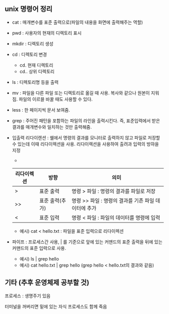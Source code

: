 ## unix 명령어 정리

 - cat : 매개변수를 표준 출력으로(파일의 내용을 화면에 출력해주는 역할)

 - pwd : 사용자의 현재의 디렉토리 표시

 - mkdir : 디렉토리 생성

- cd : 디렉토리 변경
    - cd. 현재 디렉토리
    - cd.. 상위 디렉토리

- ls : 디렉토리명 등을 출력

- mv : 파일을 다른 파일 또는 디렉토리로 옮길 때 사용. 복사와 같으나 원본이 지워짐. 파일의 이르믈 바꿀 때도 사용할 수 있다.

- less : 한 페이지씩 문서 보여줌.

- grep : 주어진 패턴을 포함하는 파일의 라인을 출력시킨다. 즉, 표준입력에서 받은 결과를 매개변수와 일치하는 것만 출력해줌.

- 입출력 리다이렌션 : 쉘에서 명령의 결과를 모니터로 출력하지 않고 파일로 저장할 수 있는데 이때 리다이렉션을 사용. 리다이렉션을 사용하여 출려과 입력의 방햐을 지정

    - 
    리다이렉션 | 방향 | 의미
    -------- | ----- | ----
    > | 표준 출력 | 명령 > 파일 : 명령의 결과를 파일로 저장
    >> | 표준 출력(추가) | 명령 >> 파일 : 명령의 결과를 기존 파일 데이터에 추가
    < | 표준 입력 | 명령 < 파일 : 파일의 데이터를 명령에 입력


     - 예시) cat < hello.txt : 파일을 표준 입력으로 리다이렉션 

- 파이프 : 프로세스간 사용, | 를 기준으로 앞에 있는 커맨드의 표준 출력을 뒤에 있는 커맨드의 표준 입력으로 사용.
    - 예시) ls | grep hello 
    - 예시) cat hello.txt | grep hello  (grep hello < hello.txt의 결과와 같음)

## 기타 (추후 운영체제 공부할 것)

프로세스 : 생명주기 있음

터미널을 꺼버리면 밑에 있는 자식 프로세스도
함께 죽음

